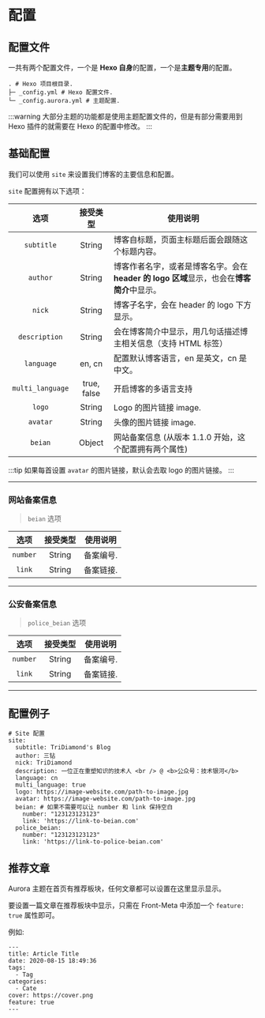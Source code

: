 # 配置

## 配置文件

一共有两个配置文件，一个是 **Hexo 自身**的配置，一个是**主题专用**的配置。

```shell:no-line-numbers
. # Hexo 项目根目录.
├─ _config.yml # Hexo 配置文件.
└─ _config.aurora.yml # 主题配置.
```

:::warning
大部分主题的功能都是使用主题配置文件的，但是有部分需要用到 Hexo 插件的就需要在 Hexo 的配置中修改。
:::

## 基础配置

我们可以使用 `site` 来设置我们博客的主要信息和配置。

`site` 配置拥有以下选项：

|       选项       |  接受类型   | 使用说明                                                                                   |
| :--------------: | :---------: | ------------------------------------------------------------------------------------------ |
|    `subtitle`    |   String    | 博客自标题，页面主标题后面会跟随这个标题内容。                                             |
|     `author`     |   String    | 博客作者名字，或者是博客名字。会在 **header 的 logo 区域**显示，也会在**博客简介**中显示。 |
|      `nick`      |   String    | 博客子名字，会在 header 的 logo 下方显示。                                                 |
|  `description`   |   String    | 会在博客简介中显示，用几句话描述博主相关信息（支持 HTML 标签）                             |
|    `language`    |   en, cn    | 配置默认博客语言，en 是英文，cn 是中文。                                                   |
| `multi_language` | true, false | 开启博客的多语言支持                                                                       |
|      `logo`      |   String    | Logo 的图片链接 image.                                                                     |
|     `avatar`     |   String    | 头像的图片链接 image.                                                                      |
|     `beian`      |   Object    | 网站备案信息 (从版本 1.1.0 开始，这个配置拥有两个属性)                                     |

:::tip
如果每首设置 `avatar` 的图片链接，默认会去取 logo 的图片链接。
:::

---

### 网站备案信息

> `beian` 选项

|   选项   | 接受类型 | 使用说明  |
| :------: | :------: | --------- |
| `number` |  String  | 备案编号. |
|  `link`  |  String  | 备案链接. |

---

### 公安备案信息

> `police_beian` 选项

|   选项   | 接受类型 | 使用说明  |
| :------: | :------: | --------- |
| `number` |  String  | 备案编号. |
|  `link`  |  String  | 备案链接. |

---

## 配置例子

```yaml:no-line-numbers
# Site 配置
site:
  subtitle: TriDiamond's Blog
  author: 三钻
  nick: TriDiamond
  description: 一位正在重塑知识的技术人 <br /> @ <b>公众号：技术银河</b>
  language: cn
  multi_language: true
  logo: https://image-website.com/path-to-image.jpg
  avatar: https://image-website.com/path-to-image.jpg
  beian: # 如果不需要可以让 number 和 link 保持空白
    number: "123123123123"
    link: 'https://link-to-beian.com'
  police_beian:
    number: "123123123123"
    link: 'https://link-to-police-beian.com'
```

## 推荐文章

Aurora 主题在首页有推荐板块，任何文章都可以设置在这里显示显示。

要设置一篇文章在推荐板块中显示，只需在 Front-Meta 中添加一个 `feature: true` 属性即可。

例如:

```markdown:no-line-numbers{9}
---
title: Article Title
date: 2020-08-15 18:49:36
tags:
  - Tag
categories:
  - Cate
cover: https://cover.png
feature: true
---
```
